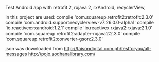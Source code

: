 Test Android app with retrofit 2, rxjava 2, rxAndroid, recyclerView, 



in this project are used:
    compile 'com.squareup.retrofit2:retrofit:2.3.0'
    compile 'com.android.support:recyclerview-v7:26.0.0-alpha1'
    compile 'io.reactivex:rxandroid:1.2.1'
    compile 'io.reactivex.rxjava2:rxjava:2.1.0'
    compile 'com.squareup.retrofit2:adapter-rxjava2:2.3.0'
    compile 'com.squareup.retrofit2:converter-gson:2.3.0'


json was downloaded from http://taisondigital.com.ph/testforyou/all-messages
  http://pojo.sodhanalibrary.com/
